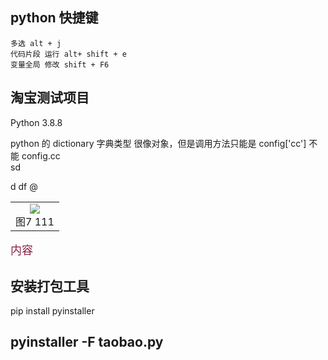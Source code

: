 ## python 快捷键

    多选 alt + j
    代码片段 运行 alt+ shift + e
    变量全局 修改 shift + F6

## 淘宝测试项目
Python 3.8.8



python 的 dictionary 字典类型 很像对象，但是调用方法只能是 config['cc']  不能 config.cc  
sd

d df @
<table>
    <tr>
        <td><center>
        <img src="https://img-blog.csdn.net/20180731152356880?watermark/2/text/aHR0cHM6Ly9ibG9nLmNzZG4ubmV0L3FxXzMzODI2NTY0/font/5a6L5L2T/fontsize/400/fill/I0JBQkFCMA==/dissolve/70" />
        </center>
        <center>
        图7 111
        </center></td> 
    <tr>
</table>

<font face="黑体" size="4" color="#824"> 
内容 
</font>

## 安装打包工具
pip install pyinstaller

pyinstaller -F taobao.py
---